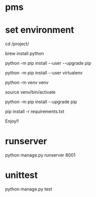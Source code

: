 # pms


# set environment
cd /project/

brew install python

python -m pip install --user --upgrade pip

python -m pip install --user virtualenv

python -m venv venv

source venv/bin/activate

python -m pip install --upgrade pip

pip install -r requirements.txt 

Enjoy!!


# runserver

python manage.py runserver 8001

# unittest
python manage.py test   

